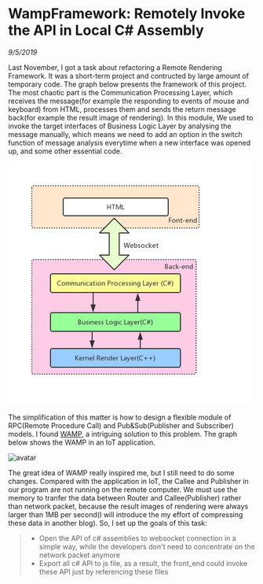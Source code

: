 # WampFramework: Remotely Invoke the API in Local C# Assembly
*9/5/2019*

Last November, I got a task about refactoring a Remote Rendering Framework. It was a short-term project and contructed by large amount of temporary code. The graph below presents the framework of this project. The most chaotic part is the Communication Processing Layer, which receives the message(for example the responding to events of mouse and keyboard) from HTML, processes them and sends the return message back(for example the result image of rendering). In this module, We used to invoke the target interfaces of Business Logic Layer by analysing the message manually, which means we need to add an option in the switch function of message analysis everytime when a new interface was opened up, and some other essential code. 

![avatar](blogs/wamppic/1.png)

The simplification of this matter is how to design a flexible module of RPC(Remote Procedure Call) and Pub&Sub(Publisher and Subscriber) models. I found [WAMP](https://wamp-proto.org), a intriguing solution to this problem. The graph below shows the WAMP in an IoT application.

![avatar](blogs/wamppic/2.png)

The great idea of WAMP really inspired me, but I still need to do some changes. Compared with the application in IoT, the Callee and Publisher in our program are not running on the remote computer. We must use the memory to tranfer the data between Router and Callee(Publisher) rather than network packet, because the result images of rendering were always larger than 1MB per second(I will introduce the my effort of compressing these data in another blog). So, I set up the goals of this task:
>* Open the API of c# assemblies to websocket connection in a simple way, while the developers don't need to concentrate on the network packet anymore
>* Export all c# API to js file, as a result, the front_end could invoke these API just by referencing these files

